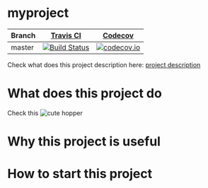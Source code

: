 # myproject

Branch|[Travis CI](https://travis-ci.org)|[Codecov](https://www.codecov.io)
---|---|---
master|[![Build Status](https://travis-ci.org/kirara03/myproject.svg?branch=master)](https://travis-ci.org/kirara03/myproject)|[![codecov.io](https://codecov.io/github/kirara03/myproject/coverage.svg?branch=master)](https://codecov.io/github/kirara03/myproject/branch/master)

Check what does this project description here: [project description](doc/description.doc)
# What does this project do
Check this ![cute hopper](http://www.growweedeasy.com/sites/growweedeasy.com/files/example-of-a-gross-leafhopper.jpg)

# Why this project is useful

# How to start this project
